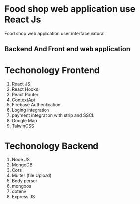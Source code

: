 # Food shop web application  use React Js

Food shop web application user interface  natural.


## Backend And Front end web application 
# Techonology Frontend 
1. React JS
2. React Hooks 
3. React Router
4. ContextApi
5. Firebase Authentication
6. Loging integration
7. payment integration with strip and SSCL
8. Google Map
9. TalwinCSS


# Techonology Backend 
1. Node JS
2. MongoDB
3. Cors 
4. Multer (file Upload)
5. Body perser 
6. mongoos 
7. dotenv
8. Express JS
